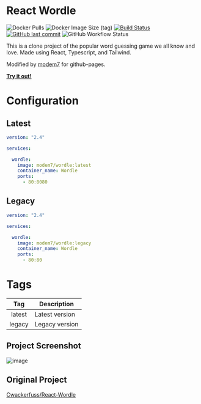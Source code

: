 # React Wordle

![Docker Pulls](https://img.shields.io/docker/pulls/modem7/wordle)
![Docker Image Size (tag)](https://img.shields.io/docker/image-size/modem7/wordle/latest)
[![Build Status](https://drone.modem7.com/api/badges/modem7/react-wordle/status.svg)](https://drone.modem7.com/modem7/react-wordle)
[![GitHub last commit](https://img.shields.io/github/last-commit/modem7/react-wordle)](react-wordle)
![GitHub Workflow Status](https://img.shields.io/github/workflow/status/modem7/react-wordle/React%20app%20deployement?label=gh%20pages)

This is a clone project of the popular word guessing game we all know and love. Made using React, Typescript, and Tailwind.

Modified by [modem7](https://github.com/modem7) for github-pages. 

[**Try it out!**](https://modem7.github.io/react-wordle/)

# Configuration

## Latest

```yaml
version: "2.4"

services:

  wordle:
    image: modem7/wordle:latest
    container_name: Wordle
    ports:
      - 80:8080
```

## Legacy

```yaml
version: "2.4"

services:

  wordle:
    image: modem7/wordle:legacy
    container_name: Wordle
    ports:
      - 80:80
```

# Tags
| Tag | Description |
| :----: | --- |
| latest | Latest version |
| legacy | Legacy version |

## Project Screenshot

![image](https://user-images.githubusercontent.com/4349962/158677511-50faa60b-26a1-4880-a580-b433389f03aa.png)

## Original Project
[Cwackerfuss/React-Wordle](https://github.com/cwackerfuss/react-wordle)
